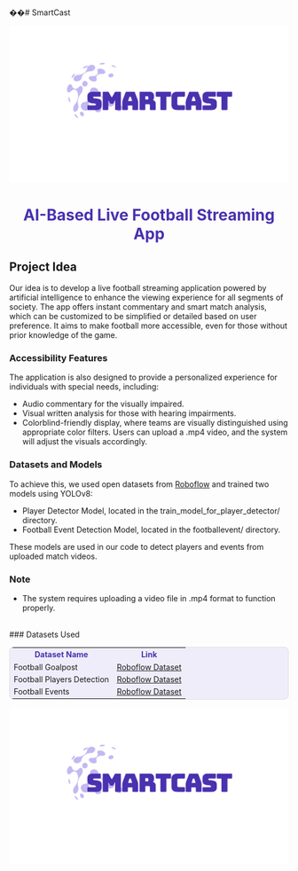 ��#   S m a r t C a s t


![App Preview](https://raw.githubusercontent.com/ran9ex/SmartCast/23cbdda995fe12ee8ce8c19bde4bfd61f114b898/Logo.svg)

 
 
<h1 align="center" style="color:#4931AF;">AI-Based Live Football Streaming App</h1>

## Project Idea

Our idea is to develop a live football streaming application powered by artificial intelligence to enhance the viewing experience for all segments of society. The app offers instant commentary and smart match analysis, which can be customized to be simplified or detailed based on user preference. It aims to make football more accessible, even for those without prior knowledge of the game.

### Accessibility Features

The application is also designed to provide a personalized experience for individuals with special needs, including:
- Audio commentary for the visually impaired.
- Visual written analysis for those with hearing impairments.
- Colorblind-friendly display, where teams are visually distinguished using appropriate color filters. Users can upload a .mp4 video, and the system will adjust the visuals accordingly.

### Datasets and Models

To achieve this, we used open datasets from [Roboflow](https://roboflow.com/) and trained two models using YOLOv8:
- Player Detector Model, located in the train_model_for_player_detector/ directory.
- Football Event Detection Model, located in the footballevent/ directory.

These models are used in our code to detect players and events from uploaded match videos.

### Note

- The system requires uploading a video file in .mp4 format to function properly.

<br>
### Datasets Used

<table style="background-color:#f0edfb; border: 1px solid #ddd; border-radius: 8px;" align="center">
  <tr>
    <th style="color:#4931AF;">Dataset Name</th>
    <th style="color:#4931AF;">Link</th>
  </tr>
  <tr>
    <td>Football Goalpost</td>
    <td><a href="https://universe.roboflow.com/inplayin/football-goalpost">Roboflow Dataset</a></td>
  </tr>
  <tr>
    <td>Football Players Detection</td>
    <td><a href="https://universe.roboflow.com/saraj/football-players-detection-3zvbc-bu2wx">Roboflow Dataset</a></td>
  </tr>
  <tr>
    <td>Football Events</td>
    <td><a href="https://universe.roboflow.com/navin-rv0wp/football_events">Roboflow Dataset</a></td>
  </tr>
</table>



![App Preview](https://raw.githubusercontent.com/ran9ex/SmartCast/c184f10b42f4b5bf5b9b23296cd53c8e571b352b/Copy%20of%20SmartCast.svg)

